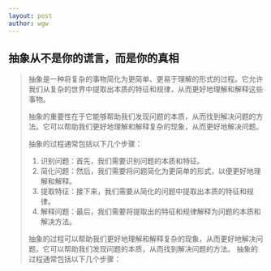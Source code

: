 ```yaml
---
layout: post
author: wgw
---
```

## 抽象从不是你的谎言，而是你的真相
> 抽象是一种将复杂的事物简化为更简单、更易于理解的形式的过程。它允许我们从复杂的世界中提取出本质的特征和规律，从而更好地理解和解释这些事物。
>
> 抽象的重要性在于它能够帮助我们发现问题的本质，从而找到解决问题的方法。它可以帮助我们更好地理解和解释复杂的现象，从而更好地解决问题。
>
> 抽象的过程通常包括以下几个步骤：  
> 1. 识别问题：首先，我们需要识别问题的本质和特征。
> 2. 简化问题：然后，我们需要将问题简化为更简单的形式，以便更好地理解和解释。
> 3. 提取特征：接下来，我们需要从简化的问题中提取出本质的特征和规律。
> 4. 解释问题：最后，我们需要将提取出的特征和规律解释为问题的本质和解决方法。
>
> 抽象的过程可以帮助我们更好地理解和解释复杂的现象，从而更好地解决问题。它可以帮助我们发现问题的本质，从而找到解决问题的方法。
>     抽象的过程通常包括以下几个步骤：      